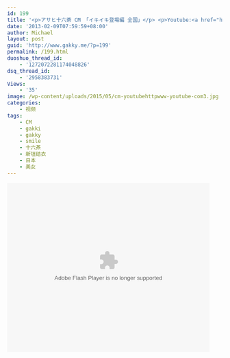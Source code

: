 ```yaml
---
id: 199
title: '<p>アサヒ十六茶 CM 「イキイキ登場編 全国」</p> <p>Youtube:<a href="http://www.youtube.com/watch?v=0_lg_qtd7qo" target="_blank">http://www.youtube.com/watch?v=0_lg_qtd7qo</a></p>'
date: '2013-02-09T07:59:59+08:00'
author: Michael
layout: post
guid: 'http://www.gakky.me/?p=199'
permalink: /199.html
duoshuo_thread_id:
    - '1272072281174048826'
dsq_thread_id:
    - '2958383731'
Views:
    - '35'
image: /wp-content/uploads/2015/05/cm-youtubehttpwww-youtube-com3.jpg
categories:
    - 视频
tags:
    - CM
    - gakki
    - gakky
    - smile
    - 十六茶
    - 新垣结衣
    - 日本
    - 美女
---
```


<object height="394" width="473"><param name="allowscriptaccess" value="sameDomain"></param><param name="wmode" value="transparent"></param><param name="movie" value="http://player.youku.com/player.php/sid/128227385/v.swf"></param><param name="allowfullscreen" value="true"></param><embed allowfullscreen="true" allowscriptaccess="sameDomain" height="394" src="http://player.youku.com/player.php/sid/128227385/v.swf" type="application/x-shockwave-flash" width="473" wmode="transparent"></embed></object>
